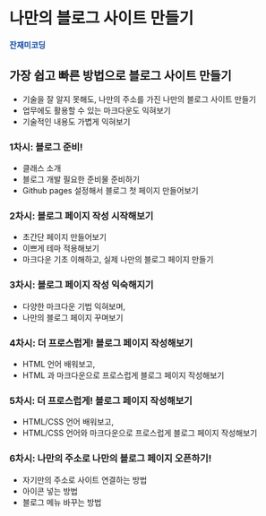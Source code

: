 # 나만의 블로그 사이트 만들기

<right><div style="color:#0D47A1;font-weight:bold">잔재미코딩</div></right>

## 가장 쉽고 빠른 방법으로 블로그 사이트 만들기
- 기술을 잘 알지 못해도, 나만의 주소를 가진 나만의 블로그 사이트 만들기
- 업무에도 활용할 수 있는 마크다운도 익혀보기
- 기술적인 내용도 가볍게 익혀보기

### 1차시: 블로그 준비!
- 클래스 소개
- 블로그 개발 필요한 준비물 준비하기
- Github pages 설정해서 블로그 첫 페이지 만들어보기
 
### 2차시: 블로그 페이지 작성 시작해보기
- 초간단 페이지 만들어보기
- 이쁘게 테마 적용해보기
- 마크다운 기초 이해하고, 실제 나만의 블로그 페이지 만들기

### 3차시: 블로그 페이지 작성 익숙해지기
- 다양한 마크다운 기법 익혀보며, 
- 나만의 블로그 페이지 꾸며보기
 
### 4차시: 더 프로스럽게! 블로그 페이지 작성해보기
- HTML 언어 배워보고,
- HTML 과 마크다운으로 프로스럽게 블로그 페이지 작성해보기
 
### 5차시: 더 프로스럽게! 블로그 페이지 작성해보기
- HTML/CSS 언어 배워보고,
- HTML/CSS 언어와 마크다운으로 프로스럽게 블로그 페이지 작성해보기

### 6차시: 나만의 주소로 나만의 블로그 페이지 오픈하기!
- 자기만의 주소로 사이트 연결하는 방법
- 아이콘 넣는 방법
- 블로그 메뉴 바꾸는 방법

